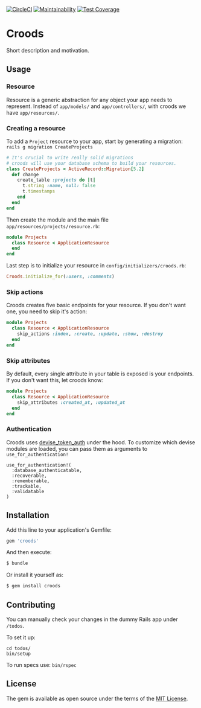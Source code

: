 [![CircleCI](https://circleci.com/gh/SeasonedSoftware/croods-rails.svg?style=svg)](https://circleci.com/gh/SeasonedSoftware/croods-rails)
[![Maintainability](https://api.codeclimate.com/v1/badges/5531c26549b427684578/maintainability)](https://codeclimate.com/github/SeasonedSoftware/croods-rails/maintainability)
[![Test Coverage](https://api.codeclimate.com/v1/badges/5531c26549b427684578/test_coverage)](https://codeclimate.com/github/SeasonedSoftware/croods-rails/test_coverage)

# Croods
Short description and motivation.

## Usage
### Resource
Resource is a generic abstraction for any object your app needs to represent. Instead of `app/models/` and `app/controllers/`, with croods we have `app/resources/`.

### Creating a resource
To add a `Project` resource to your app, start by generating a migration:
```rails g migration CreateProjects```

``` ruby
# It's crucial to write really solid migrations
# croods will use your database schema to build your resources.
class CreateProjects < ActiveRecord::Migration[5.2]
  def change
    create_table :projects do |t|
      t.string :name, null: false
      t.timestamps
    end
  end
end
```
Then create the module and the main file `app/resources/projects/resource.rb`:
```ruby 
module Projects
  class Resource < ApplicationResource
  end
end
```

Last step is to initialize your resource in `config/initializers/croods.rb`:
```ruby
Croods.initialize_for(:users, :comments)
```

### Skip actions
Croods creates five basic endpoints for your resource. If you don't want one, you need to skip it's action:
```ruby
module Projects
  class Resource < ApplicationResource
    skip_actions :index, :create, :update, :show, :destroy
  end
end
```
### Skip attributes
By default, every single attribute in your table is exposed is your endpoints. If you don't want this, let croods know:
```ruby
module Projects
  class Resource < ApplicationResource
    skip_attributes :created_at, :updated_at
  end
end
```

### Authentication
Croods uses [devise_token_auth](https://github.com/lynndylanhurley/devise_token_auth) under the hood.
To customize which devise modules are loaded, you can pass them as arguments to `use_for_authentication!`
```
use_for_authentication!(
  :database_authenticatable,
  :recoverable,
  :rememberable,
  :trackable,
  :validatable
)
```
## Installation
Add this line to your application's Gemfile:

```ruby
gem 'croods'
```

And then execute:
```bash
$ bundle
```

Or install it yourself as:
```bash
$ gem install croods
```


## Contributing

You can manually check your changes in the dummy Rails app under `/todos`.

To set it up:
```
cd todos/
bin/setup
```

To run specs use:
```bin/rspec```

## License
The gem is available as open source under the terms of the [MIT License](https://opensource.org/licenses/MIT).

